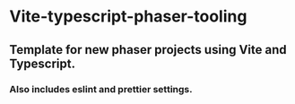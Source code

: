 # Vite-typescript-phaser-tooling

## Template for new phaser projects using Vite and Typescript.

### Also includes eslint and prettier settings.
